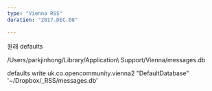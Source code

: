 ```yaml
---
type: "Vienna RSS"
duration: "2017.DEC.08"

---
```


원래 defaults

/Users/parkjinhong/Library/Application\ Support/Vienna/messages.db

defaults write uk.co.opencommunity.vienna2 "DefaultDatabase" '~/Dropbox/_RSS/messages.db'
